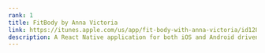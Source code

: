 ```yaml
---
rank: 1
title: FitBody by Anna Victoria
link: https://itunes.apple.com/us/app/fit-body-with-anna-victoria/id1281856473
description: A React Native application for both iOS and Android driven by a Laravel API.
---
```

